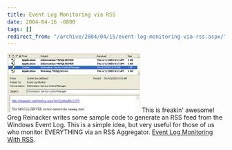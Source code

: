 ```yaml
---
title: Event Log Monitoring via RSS
date: 2004-04-16 -0800
tags: []
redirect_from: "/archive/2004/04/15/event-log-monitoring-via-rss.aspx/"
---
```


![](/images/newsgatorscreenshot.JPG) This is freakin' awesome! Greg
Reinacker writes some sample code to generate an RSS feed from the
Windows Event Log. This is a simple idea, but very useful for those of
us who monitor EVERYTHING via an RSS Aggregator. [Event Log Monitoring
With
RSS](http://www.rassoc.com/gregr/weblog/archive.aspx?post=570 "Event Log Monitoring With RSS").

